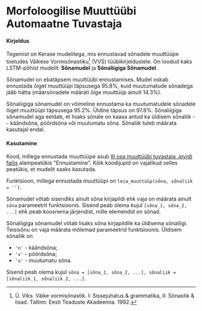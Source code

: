 # Morfoloogilise Muuttüübi Automaatne Tuvastaja

#### Kirjeldus

Tegemist on Kerase mudelitega, mis ennustavad sõnadele muuttüüpe toetudes Väikese Vormisõnastiku[^1] (VVS) tüübikirjeldustele. On loodud kaks LSTM-põhist mudelit: **Sõnamudel** ja **Sõnaliigiga Sõnamudel**.

Sõnamudel on ebatäpsem muuttüübi ennustamises. Mudel oskab ennustada õiget muuttüüpi täpsusega $95.8\%$, kuid muutumatude sõnadega jääb hätta (määrsõnadele määrati õige muuttüüp ainult $14.3\%$).

Sõnaliigiga sõnamudel on võimeline ennustama ka muutumatudele sõnadele õiget muuttüüpi täpsusega $95.2\%$. Üldine täpsus on $97.8\%$. Sõnaliigiga sõnamudel aga eeldab, et lisaks sõnale on kaasa antud ka üldisem sõnaliik -- käändsõna, pöördsõna või muutumatu sõna. Sõnaliik tuleb määrata kasutajal endal.

#### Kasutamine

Kood, millega ennustada muuttüüpe asub [III osa muuttüübi tuvastaja *.ipynb* failis](Morfoloogilise_muuttüübi_automaatne_tuvastamine_I_osa.ipynb) alampeatükis "Ennustamine". Kõik koodijupid on vajalikud selles peatükis, et mudelit saaks kasutada.

Funktsioon, millega ennustada muuttüüpi on `leia_muuttüüp(sõna, sõnaliik = '')`.

Sõnamudel võtab sisendiks ainult sõna kirjapildi ehk vaja on määrata ainult `sõna` parameetrit funktsioonis. Sisend peab olema kujul `[sõna_1, sõna_2, ...]` ehk peab koosnema järjendist, mille elemendid on sõnad.

Sõnaliigiga sõnamudel võtab lisaks sõna kirjapildile ka üldisema sõnaliigi. Teisisõnu on vaja määrata mõlemad parameetrid funktsioonis. Üldisem sõnaliik on

* `'n'` - käändsõna;
* `'v'` - pöördsõna;
* `'u'` - muutumatu sõna.

Sisend peab olema kujul `sõna = [sõna_1, sõna_2, ...], sõnaliik = [sõnaliik_1, sõnaliik_2, ...]`.

[^1]: Ü. Viks. Väike vormisõnastik. I: Sissejuhatus & grammatika, II: Sõnastik & lisad. Tallinn: Eesti Teaduste Akadeemia. 1992.
